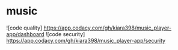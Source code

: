 # music
![code quality] https://app.codacy.com/gh/kiara398/music_player-app/dashboard 
![code security] https://app.codacy.com/gh/kiara398/music_player-app/security
